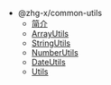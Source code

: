 <!-- 侧边栏配置 -->

* @zhg-x/common-utils
  * [简介](utils-docs/README.md)
  * [ArrayUtils](utils-docs/ArrayUtils.md)
  * [StringUtils](utils-docs/StringUtils.md)
  * [NumberUtils](utils-docs/NumberUtils.md)
  * [DateUtils](utils-docs/DateUtils.md)
  * [Utils](utils-docs/Utils.md)

